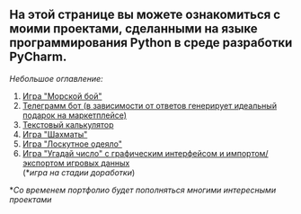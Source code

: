 ## На этой странице вы можете ознакомиться с моими проектами, сделанными на языке программирования Python в среде разработки PyCharm.

*Небольшое оглавление:*
1. [Игра "Морской бой"](https://github.com/MichaelErhan/Portfolio/blob/main/Python%20projects/morskoy-boy.py)
2. [Телеграмм бот (в зависимости от ответов генерирует идеальный подарок на маркетплейсе)](https://github.com/MichaelErhan/Portfolio/blob/main/Python%20projects/telegram-bot.py)
3. [Текстовый калькулятор](https://github.com/MichaelErhan/Portfolio/blob/main/Python%20projects/text-calculator.py)
4. [Игра "Шахматы"](https://github.com/MichaelErhan/Portfolio/tree/main/Python%20projects/shaxmati)
5. [Игра "Лоскутное одеяло"](https://github.com/MichaelErhan/Portfolio/blob/main/Python%20projects/loskutnoe-odeyalo.py)
6. [Игра "Угадай число" с графическим интерфейсом и импортом/экспортом игровых данных](https://github.com/MichaelErhan/Portfolio/blob/main/Python%20projects/game_guess-number.py)<br>(**игра на стадии доработки*)

**Со временем портфолио будет пополняться многими интересными проектами*
